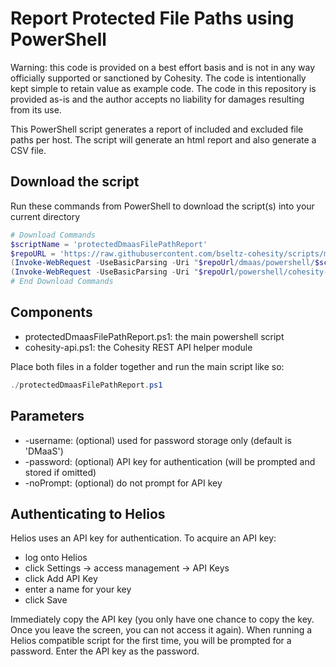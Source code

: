 # Report Protected File Paths using PowerShell

Warning: this code is provided on a best effort basis and is not in any way officially supported or sanctioned by Cohesity. The code is intentionally kept simple to retain value as example code. The code in this repository is provided as-is and the author accepts no liability for damages resulting from its use.

This PowerShell script generates a report of included and excluded file paths per host. The script will generate an html report and also generate a CSV file.

## Download the script

Run these commands from PowerShell to download the script(s) into your current directory

```powershell
# Download Commands
$scriptName = 'protectedDmaasFilePathReport'
$repoURL = 'https://raw.githubusercontent.com/bseltz-cohesity/scripts/master'
(Invoke-WebRequest -UseBasicParsing -Uri "$repoUrl/dmaas/powershell/$scriptName/$scriptName.ps1").content | Out-File "$scriptName.ps1"; (Get-Content "$scriptName.ps1") | Set-Content "$scriptName.ps1"
(Invoke-WebRequest -UseBasicParsing -Uri "$repoUrl/powershell/cohesity-api/cohesity-api.ps1").content | Out-File cohesity-api.ps1; (Get-Content cohesity-api.ps1) | Set-Content cohesity-api.ps1
# End Download Commands
```

## Components

* protectedDmaasFilePathReport.ps1: the main powershell script
* cohesity-api.ps1: the Cohesity REST API helper module

Place both files in a folder together and run the main script like so:

```powershell
./protectedDmaasFilePathReport.ps1
```

## Parameters

* -username: (optional) used for password storage only (default is 'DMaaS')
* -password: (optional) API key for authentication (will be prompted and stored if omitted)
* -noPrompt: (optional) do not prompt for API key

## Authenticating to Helios

Helios uses an API key for authentication. To acquire an API key:

* log onto Helios
* click Settings -> access management -> API Keys
* click Add API Key
* enter a name for your key
* click Save

Immediately copy the API key (you only have one chance to copy the key. Once you leave the screen, you can not access it again). When running a Helios compatible script for the first time, you will be prompted for a password. Enter the API key as the password.
